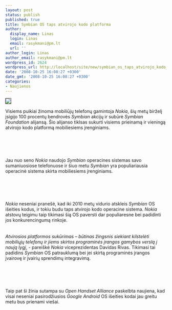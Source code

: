 ```yaml
---
layout: post
status: publish
published: true
title: Symbian OS taps atvirojo kodo platforma
author:
  display_name: Linas
  login: Linas
  email: rasykmani@pm.lt
  url: ''
author_login: Linas
author_email: rasykmani@pm.lt
wordpress_id: 2624
wordpress_url: http://localhost/site/new/symbian_os_taps_atvirojo_kodo_platforma/
date: '2008-10-25 16:08:27 +0300'
date_gmt: '2008-10-25 16:08:27 +0300'
categories:
- Naujienos
---
```

<div class="imgright"><img src="http://technews.lt/upl/Failai/symbian+nokia_logo.JPG" border="1"></div>
<p>Visiems puikiai žinoma mobiliūjų telefonų gamintoja <i>Nokia</i>, šių metų birželį įsigijo 100 procentų bendrovės <i>Symbian</i> akcijų ir subūrė <i>Symbian Foundation</i> alijansą. Šio alijanso tiklsas sukurti visiems prieinamą ir vieningą atvirojo kodo platformą mobiliesiems įrenginiams.<br />
<br /><br><br />
<br /><br>Jau nuo seno <i>Nokia</i> naudojo <i>Symbian</i> operacines sistemas savo sumaniuosiose telefonuose ir šiuo metu <i>Symbian</i> yra populiariausia operacinė sistema skirta mobiliesiems įrenginiams.<br />
<br /><br><br />
<br /><br><i>Nokia</i> neseniai pranešė, kad iki 2010 metų vidurio atskleis <i>Symbian</i> OS išeities kodus, ir tokiu budu taps atvirojo kodo operacine sistema. <i>Nokia</i> atstovų teigimu taip tikimasi šią OS paversti dar populiaresne bei padidinti jos konkurencingumą rinkoje.<br />
<br /><br><i>Atvirosios platformos sukūrimas – būtinas žingsnis siekiant kilstelėti mobiliųjų telefonų ir jiems skirtos programinės įrangos gamybos verslą į naują lygį</i>, - pareiškė <i>Nokia</i> viceprezidentas Davidas Rivas.  Tikimasi tai padidins <i>Symbian</i> OS patrauklumą bei jei skirtą programinės įrangos įvairovę ir įvairių sprendimų integravimą.<br />
<br /><br><br />
<br /><br>Taip pat ši žinia sutampa su <i>Open Handset Alliance</i> paskelbta naujiena, kad visai neseniai pasirodžiusios <i>Google Android</i> OS išeities kodai jau greitu metu bus prienami viešai.<br />
<br /><br><br />
<br /><br><br />
<br /><br></p>
